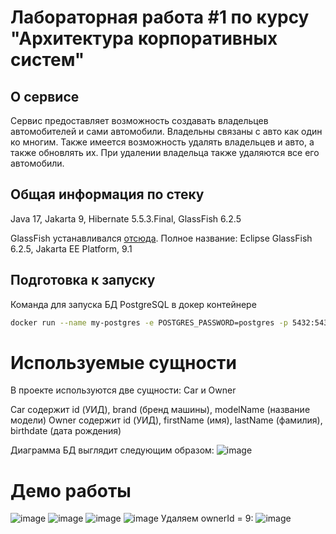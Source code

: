 # Лабораторная работа #1 по курсу "Архитектура корпоративных систем"

## О сервисе
Сервис предоставляет возможность создавать владельцев автомобителей и сами автомобили. Владельны связаны с авто как один ко многим. Также имеется возможность удалять владельцев и авто, а также обновлять их. При удалении владельца также удаляются все его автомобили.

## Общая информация по стеку
Java 17, Jakarta 9, Hibernate 5.5.3.Final, GlassFish 6.2.5

GlassFish устанавливался [отсюда](https://glassfish.org/download). Полное название: Eclipse GlassFish 6.2.5, Jakarta EE Platform, 9.1

## Подготовка к запуску
Команда для запуска БД PostgreSQL в докер контейнере
```bash
docker run --name my-postgres -e POSTGRES_PASSWORD=postgres -p 5432:5432 -v pgdata:/var/lib/postgresql/data -d postgres
```

# Используемые сущности

В проекте используются две сущности: Car и Owner

Car содержит id (УИД), brand (бренд машины), modelName (название модели)
Owner содержит id (УИД), firstName (имя), lastName (фамилия), birthdate (дата рождения)

Диаграмма БД выглядит следующим образом: ![image](https://github.com/user-attachments/assets/a6412184-1a26-4c25-82ac-522ce57b02e7)


# Демо работы

![image](https://github.com/user-attachments/assets/e90e266c-a9bb-4332-9413-16b289daaf06)
![image](https://github.com/user-attachments/assets/61b3de8d-a896-49f3-8314-cd929bec6402)
![image](https://github.com/user-attachments/assets/9f68ac5f-3102-4d77-9c80-6e48fb2e968b)
![image](https://github.com/user-attachments/assets/129ad1e0-b274-4dcb-8f36-669aa6150733)
Удаляем ownerId = 9:
![image](https://github.com/user-attachments/assets/0a6c8fc0-51ca-4a79-b672-85a3770d915a)




